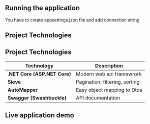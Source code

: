 ## Running the application

You have to create appsettings.json file and add connection string

## Project Technologies

## Project Technologies

| **Technology**               | **Description**                |
| ---------------------------- | ------------------------------ |
| **.NET Core (ASP.NET Core)** | Modern web api framewrork      |
| **Sieve**                    | Pagination, filtering, sorting |
| **AutoMapper**               | Easy object mapping to Dtos    |
| **Swagger (Swashbuckle)**    | API documentation              |

## Live application demo
